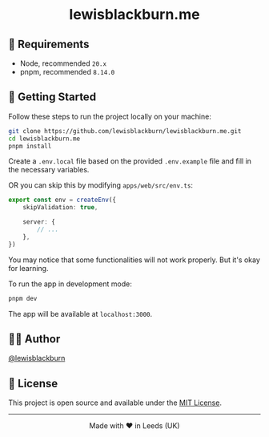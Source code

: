 <p align="center">
  <img alt="" src="https://lewisblackburn.me/images/og/og.png">
</p>

<h1 align="center">
  lewisblackburn.me
</h1>

## 🔨 Requirements

-   Node, recommended `20.x`
-   pnpm, recommended `8.14.0`

## 👋 Getting Started

Follow these steps to run the project locally on your machine:

```bash
git clone https://github.com/lewisblackburn/lewisblackburn.me.git
cd lewisblackburn.me
pnpm install
```

Create a `.env.local` file based on the provided `.env.example` file and fill in the necessary variables.

OR you can skip this by modifying `apps/web/src/env.ts`:

```ts
export const env = createEnv({
    skipValidation: true,

    server: {
        // ...
    },
})
```

You may notice that some functionalities will not work properly. But it's okay for learning.

To run the app in development mode:

```bash
pnpm dev
```

The app will be available at `localhost:3000`.

## ✍🏻 Author

[@lewisblackburn](https://github.com/lewisblackburn)

## 🪪 License

This project is open source and available under the [MIT License](LICENSE).

<hr>
<p align="center">
Made with ❤️  in Leeds (UK)
</p>
